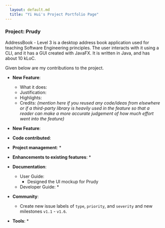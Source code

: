 ```yaml
---
  layout: default.md
  title: "Yi Hui's Project Portfolio Page"
---
```


### Project: Prudy

AddressBook - Level 3 is a desktop address book application used for teaching Software Engineering principles. The user interacts with it using a CLI, and it has a GUI created with JavaFX. It is written in Java, and has about 10 kLoC.

Given below are my contributions to the project.

* **New Feature**:
  * What it does:
  * Justification:
  * Highlights:
  * Credits: *{mention here if you reused any code/ideas from elsewhere or if a third-party library is heavily used in the feature so that a reader can make a more accurate judgement of how much effort went into the feature}*

* **New Feature**:

* **Code contributed**:

* **Project management**:
  *

* **Enhancements to existing features**:
  *

* **Documentation**:
  * User Guide:
    * Designed the UI mockup for Prudy
  * Developer Guide:
    *

* **Community**:
  * Create new issue labels of `type`, `priority`, and `severity` and new milestones `v1.1` - `v1.6`.

* **Tools**:
  *
